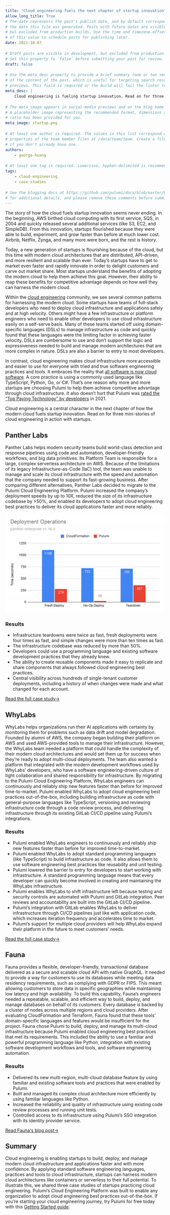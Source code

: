 ```yaml
---
title: "Cloud engineering fuels the next chapter of startup innovation"
allow_long_title: True
# The date represents the post's publish date, and by default corresponds with
# the date this file was generated. Posts with future dates are visible in development,
# but excluded from production builds. Use the time and timezone-offset portions of
# of this value to schedule posts for publishing later.
date: 2021-10-07

# Draft posts are visible in development, but excluded from production builds.
# Set this property to `false` before submitting your post for review.
draft: false

# Use the meta_desc property to provide a brief summary (one or two sentences)
# of the content of the post, which is useful for targeting search results or social-media
# previews. This field is required or the build will fail the linter test.
meta_desc: |
    Cloud engineering is fueling startup innovation. Read on for three mini-stories of cloud engineering in action with startups.

# The meta_image appears in social-media previews and on the blog home page.
# A placeholder image representing the recommended format, dimensions and aspect
# ratio has been provided for you.
meta_image: startup.png

# At least one author is required. The values in this list correspond with the `id`
# properties of the team member files at /data/team/team. Create a file for yourself
# if you don't already have one.
authors:
    - george-huang

# At least one tag is required. Lowercase, hyphen-delimited is recommended.
tags:
    - cloud-engineering
    - case-studies

# See the blogging docs at https://github.com/pulumi/docs/blob/master/BLOGGING.md.
# for additional details, and please remove these comments before submitting for review.
---
```

The story of how the cloud fuels startup innovation seems never ending. In the beginning, AWS birthed cloud computing with its first service, SQS, in 2004 and quickly released several additional services (like S3, EC2, and SimpleDB). From this innovation, startups flourished because they were able to build, experiment, and grow faster than before at much lower cost. Airbnb, Netflix, Zynga, and many more were born, and the rest is history.

Today, a new generation of startups is flourishing because of the cloud, but this time with modern cloud architectures that are distributed, API-driven, and more resilient and scalable than ever. Today’s startups have to get to market even faster and rapidly innovate in order to delight customers and carve out market share. Most startups understand the benefits of adopting the modern cloud to help them achieve this goal. However, their ability to reap these benefits for competitive advantage depends on how well they can harness the modern cloud.

Within the [cloud engineering](/cloud-engineering) community, we see several common patterns for harnessing the modern cloud. Some startups have teams of full-stack developers who need to deploy cloud infrastructure and applications safely and at high velocity. Others might have a few infrastructure or platform engineers who need to enable other developers to use cloud infrastructure easily on a self-serve basis. Many of these teams started off using domain-specific languages (DSLs) to manage infrastructure as code and quickly found that these languages were the limiting factor in achieving faster velocity. DSLs are cumbersome to use and don’t support the logic and expressiveness needed to build and manage modern architectures that are more complex in nature. DSLs are also a barrier to entry to most developers.

In contrast, cloud engineering makes cloud infrastructure more accessible and easier to use for everyone with tried and true software engineering practices and tools. It embraces the reality that [all software is now cloud software](/blog/future-of-cloud-engineering). A core practice is using a commonly used language like TypeScript, Python, Go, or C#. That’s one reason why more and more startups are choosing Pulumi to help them achieve competitive advantage through cloud infrastructure. It also doesn’t hurt that Pulumi was [rated the “Top Paying Technology” by developers](https://insights.stackoverflow.com/survey/2021#top-paying-technologies-other-tools) in 2021.

Cloud engineering is a central character in the next chapter of how the modern cloud fuels startup innovation. Read on for three mini-stories of cloud engineering in action with startups.

## Panther Labs

Panther Labs helps modern security teams build world-class detection and response pipelines using code and automation, developer-friendly workflows, and big data primitives. Its Platform Team is responsible for a large, complex serverless architecture on AWS. Because of the limitations of its legacy Infrastructure-as-Code (IaC) tool, the team was unable to manage and scale its cloud infrastructure with the speed and automation that the company needed to support its fast-growing business. After comparing different alternatives, Panther Labs decided to migrate to the Pulumi Cloud Engineering Platform. Pulumi increased the company’s deployment speeds by up to 10X, reduced the size of its infrastructure codebase by >50%, and enabled its developers to adopt cloud engineering best practices to deliver its cloud applications faster and more reliably.

[![Pulumi vs. DSL](pulumi_v_cf.png)](/case-studies/panther-labs)

### Results

- Infrastructure teardowns were twice as fast, fresh deployments were four times as fast, and simple changes were more than ten times as fast.
- The infrastructure codebase was reduced by more than 50%.
- Developers could use a programming language and existing software development practices that they already knew.
- The ability to create reusable components made it easy to replicate and share components that always followed cloud engineering best practices.
- Central visibility across hundreds of single-tenant customer deployments, including a history of when changes were made and what changed for each account.

[Read the full case study→](/case-studies/panther-labs)
## WhyLabs

WhyLabs helps organizations run their AI applications with certainty by monitoring them for problems such as data drift and model degradation. Founded by alumni of AWS, the company began building their platform on AWS and used AWS-provided tools to manage their infrastructure. However, the WhyLabs team needed a platform that could handle the complexity of their modern cloud architectures and would set them up for success when they’re ready to adopt multi-cloud deployments. The team also wanted a platform that integrated with the modern development workflows used by WhyLabs’ developers, who have a software engineering-driven culture of tight collaboration and shared responsibility for infrastructure. By migrating to the Pulumi Cloud Engineering Platform, WhyLabs engineers can continuously and reliably ship new features faster than before for improved time-to-market. Pulumi enabled WhyLabs to adopt cloud engineering best practices out-of-the-box, including building infrastructure as code with general-purpose languages like TypeScript, versioning and reviewing infrastructure code through a code review process, and delivering infrastructure through its existing GitLab CI/CD pipeline using Pulumi’s integrations.

### Results

- Pulumi enabled WhyLabs engineers to continuously and reliably ship new features faster than before for improved time-to-market.
- Pulumi enabled WhyLabs to adopt standard programming languages (like TypeScript) to build infrastructure as code. It also allows them to use software engineering best practices like reusability and unit testing.
- Pulumi lowered the barrier to entry for developers to start working with infrastructure. A standard programming language means that every developer can quickly become involved in creating and maintaining the WhyLabs infrastructure.
- Pulumi enables WhyLabs to shift infrastructure left because testing and security controls are automated with Pulumi and GitLab integration. Peer reviews and accountability are built into the GitLab CI/CD pipeline.
- Pulumi’s integration with GitLab enables WhyLabs to deliver infrastructure through CI/CD pipelines just like with application code, which increases iteration frequency and accelerates time to market.
- Pulumi’s support for multiple cloud providers will help WhyLabs expand their platform in the future to meet customers’ needs.

[Read the full case study→](/case-studies/whylabs)

## Fauna

Fauna provides a flexible, developer-friendly, transactional database delivered as a secure and scalable cloud API with native GraphQL. It needed to provide a way for customers to use its databases while meeting data residency requirements, such as complying with GDPR or FIPS. This meant allowing customers to store data in specific geographies while maintaining low latency and high availability. To build this capability, Fauna’s engineers needed a repeatable, scalable, and efficient way to build, deploy, and manage databases on behalf of its customers. Every database is backed by a cluster of nodes across multiple regions and cloud providers. After evaluating CloudFormation and Terraform, Fauna found that these tools’ domain-specific languages and features would be insufficient for the project. Fauna chose Pulumi to build, deploy, and manage its multi-cloud infrastructure because Pulumi enabled cloud engineering best practices that met its requirements. This included the ability to use a familiar and powerful programming language like Python, integration with existing software development workflows and tools, and software engineering automation.

### Results

- Delivered its new multi-region, multi-cloud database feature by using familiar and existing software tools and practices that were enabled by Pulumi.
- Built and managed its complex cloud architecture more efficiently by using familiar languages like Python.
- Increased the reliability and quality of infrastructure using existing code review processes and running unit tests.
- Controlled access to its infrastructure using Pulumi’s SSO integration with its identity provider service.

[Read Fauna's blog post→](https://fauna.com/blog/building-faunas-gdpr-compliant-distributed-and-scalable-database)

## Summary

Cloud engineering is enabling startups to build, deploy, and manage modern cloud infrastructure and applications faster and with more confidence. By applying standard software engineering languages, practices and tools to cloud infrastructure, startups can harness modern cloud architectures like containers or serverless to their full potential. To illustrate this, we shared three case studies of startups practicing cloud engineering. Pulumi’s Cloud Engineering Platform was built to enable any organization to adopt cloud engineering best practices out-of-the-box. If you’re starting your cloud engineering journey, try Pulumi for free today with this [Getting Started guide](/docs/get-started).
